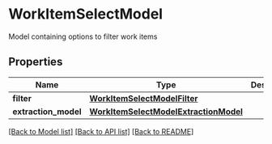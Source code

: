 # WorkItemSelectModel

Model containing options to filter work items

## Properties
Name | Type | Description | Notes
------------ | ------------- | ------------- | -------------
**filter** | [**WorkItemSelectModelFilter**](WorkItemSelectModelFilter.md) |  | [optional] 
**extraction_model** | [**WorkItemSelectModelExtractionModel**](WorkItemSelectModelExtractionModel.md) |  | [optional] 

[[Back to Model list]](../README.md#documentation-for-models) [[Back to API list]](../README.md#documentation-for-api-endpoints) [[Back to README]](../README.md)


